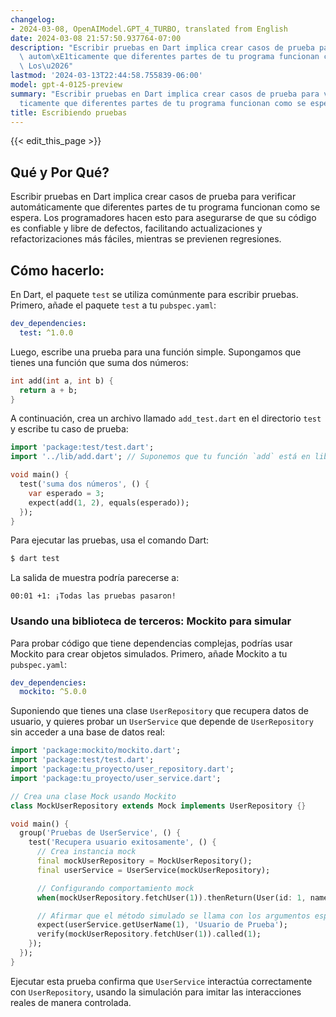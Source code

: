 ```yaml
---
changelog:
- 2024-03-08, OpenAIModel.GPT_4_TURBO, translated from English
date: 2024-03-08 21:57:50.937764-07:00
description: "Escribir pruebas en Dart implica crear casos de prueba para verificar\
  \ autom\xE1ticamente que diferentes partes de tu programa funcionan como se espera.\
  \ Los\u2026"
lastmod: '2024-03-13T22:44:58.755839-06:00'
model: gpt-4-0125-preview
summary: "Escribir pruebas en Dart implica crear casos de prueba para verificar autom\xE1\
  ticamente que diferentes partes de tu programa funcionan como se espera. Los\u2026"
title: Escribiendo pruebas
---
```


{{< edit_this_page >}}

## Qué y Por Qué?

Escribir pruebas en Dart implica crear casos de prueba para verificar automáticamente que diferentes partes de tu programa funcionan como se espera. Los programadores hacen esto para asegurarse de que su código es confiable y libre de defectos, facilitando actualizaciones y refactorizaciones más fáciles, mientras se previenen regresiones.

## Cómo hacerlo:

En Dart, el paquete `test` se utiliza comúnmente para escribir pruebas. Primero, añade el paquete `test` a tu `pubspec.yaml`:

```yaml
dev_dependencies:
  test: ^1.0.0
```

Luego, escribe una prueba para una función simple. Supongamos que tienes una función que suma dos números:

```dart
int add(int a, int b) {
  return a + b;
}
```

A continuación, crea un archivo llamado `add_test.dart` en el directorio `test` y escribe tu caso de prueba:

```dart
import 'package:test/test.dart';
import '../lib/add.dart'; // Suponemos que tu función `add` está en lib/add.dart

void main() {
  test('suma dos números', () {
    var esperado = 3;
    expect(add(1, 2), equals(esperado));
  });
}
```

Para ejecutar las pruebas, usa el comando Dart:

```bash
$ dart test
```

La salida de muestra podría parecerse a:

```
00:01 +1: ¡Todas las pruebas pasaron!
```

### Usando una biblioteca de terceros: Mockito para simular

Para probar código que tiene dependencias complejas, podrías usar Mockito para crear objetos simulados. Primero, añade Mockito a tu `pubspec.yaml`:

```yaml
dev_dependencies:
  mockito: ^5.0.0
```

Suponiendo que tienes una clase `UserRepository` que recupera datos de usuario, y quieres probar un `UserService` que depende de `UserRepository` sin acceder a una base de datos real:

```dart
import 'package:mockito/mockito.dart';
import 'package:test/test.dart';
import 'package:tu_proyecto/user_repository.dart';
import 'package:tu_proyecto/user_service.dart';

// Crea una clase Mock usando Mockito
class MockUserRepository extends Mock implements UserRepository {}

void main() {
  group('Pruebas de UserService', () {
    test('Recupera usuario exitosamente', () {
      // Crea instancia mock
      final mockUserRepository = MockUserRepository();
      final userService = UserService(mockUserRepository);

      // Configurando comportamiento mock
      when(mockUserRepository.fetchUser(1)).thenReturn(User(id: 1, name: 'Usuario de Prueba'));

      // Afirmar que el método simulado se llama con los argumentos esperados
      expect(userService.getUserName(1), 'Usuario de Prueba');
      verify(mockUserRepository.fetchUser(1)).called(1);
    });
  });
}
```

Ejecutar esta prueba confirma que `UserService` interactúa correctamente con `UserRepository`, usando la simulación para imitar las interacciones reales de manera controlada.
